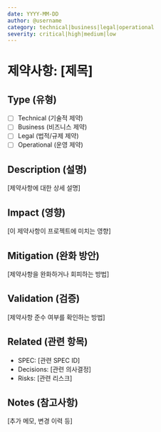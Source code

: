 ```yaml
---
date: YYYY-MM-DD
author: @username
category: technical|business|legal|operational
severity: critical|high|medium|low
---
```


# 제약사항: [제목]

## Type (유형)

- [ ] Technical (기술적 제약)
- [ ] Business (비즈니스 제약)
- [ ] Legal (법적/규제 제약)
- [ ] Operational (운영 제약)

## Description (설명)

[제약사항에 대한 상세 설명]

## Impact (영향)

[이 제약사항이 프로젝트에 미치는 영향]

## Mitigation (완화 방안)

[제약사항을 완화하거나 회피하는 방법]

## Validation (검증)

[제약사항 준수 여부를 확인하는 방법]

## Related (관련 항목)

- SPEC: [관련 SPEC ID]
- Decisions: [관련 의사결정]
- Risks: [관련 리스크]

## Notes (참고사항)

[추가 메모, 변경 이력 등]

